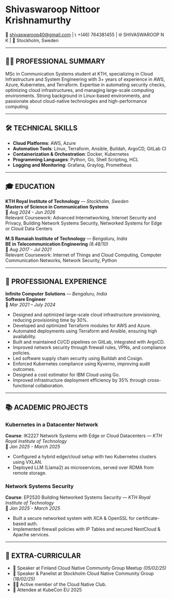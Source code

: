# Shivaswaroop Nittoor Krishnamurthy

📧 shivaswaroop40@gmail.com | 📞 +(46) 764381455 | 🌐 SHIVASWAROOP N K | 📍 Stockholm, Sweden

---

## 🧑‍💼 PROFESSIONAL SUMMARY

MSc in Communication Systems student at KTH, specializing in Cloud Infrastructure and System Engineering with 3+ years of experience in AWS, Azure, Kubernetes, and Terraform. Expertise in automating security checks, optimizing cloud infrastructures, and managing large-scale computing environments. Strong background in Linux-based environments, and passionate about cloud-native technologies and high-performance computing.

---

## 🛠 TECHNICAL SKILLS

- **Cloud Platforms**: AWS, Azure  
- **Automation Tools**: Linux, Terraform, Ansible, Buildah, ArgoCD, GitLab CI  
- **Containerization & Orchestration**: Docker, Kubernetes  
- **Programming Languages**: Python, Go, Shell Scripting, HCL  
- **Logging and Monitoring**: Grafana, Graylog, Prometheus  

---

## 🎓 EDUCATION

**KTH Royal Institute of Technology** — *Stockholm, Sweden*  
**Masters of Science in Communication Systems**  
📅 *Aug 2024 - Jun 2026*  
Relevant Coursework: Advanced Internetworking, Internet Security and Privacy, Building Network Systems Security, Networked Systems for Edge or Cloud Data Centers

**M.S Ramaiah Institute of Technology** — *Bengaluru, India*  
**BE in Telecommunication Engineering** *(8.48/10)*  
📅 *Aug 2017 - Jul 2021*  
Relevant Coursework: Internet of Things and Cloud Computing, Computer Communication Networks, Network Security, Python

---

## 💼 PROFESSIONAL EXPERIENCE

**Infinite Computer Solutions** — *Bengaluru, India*  
**Software Engineer**  
📅 *Mar 2021 – July 2024*

- Designed and optimized large-scale cloud infrastructure provisioning, reducing provisioning time by 30%.
- Developed and optimized Terraform modules for AWS and Azure.
- Automated deployments using Terraform and Ansible, ensuring high availability.
- Built and maintained CI/CD pipelines on GitLab, integrated with ArgoCD.
- Improved network security through firewall rules, VPNs, and compliance policies.
- Led software supply chain security using Buildah and Cosign.
- Enforced Kubernetes compliance using Kyverno, improving audit outcomes.
- Designed a cost estimator for IBM Cloud using Go.
- Improved infrastructure deployment efficiency by 35% through cross-functional collaboration.

---

## 📚 ACADEMIC PROJECTS

### Kubernetes in a Datacenter Network  
**Course**: IK2227 Network Systems with Edge or Cloud Datacenters — *KTH Royal Institute of Technology*  
📅 *Jan 2025 - March 2025*

- Configured a hybrid edge/cloud setup with two Kubernetes clusters using VXLAN.
- Deployed LLM (Llama2) as microservices, served over RDMA from remote storage.

### Network Systems Security  
**Course**: EP2520 Building Networked Systems Security — *KTH Royal Institute of Technology*  
📅 *Jan 2025 - March 2025*

- Built a secure networked system with XCA & OpenSSL for certificate-based auth.
- Implemented firewall policies with IP Tables and secured NextCloud & Apache services.

---

## 🌟 EXTRA-CURRICULAR

- 🎤 Speaker at Finland Cloud Native Community Group Meetup *(05/02/25)*
- 🎤 Speaker & Panelist at Stockholm Cloud Native Community Group *(18/02/25)*
- 🧑‍💻 Active member of the Cloud Native Club.  
- 🎫 Attendee at KubeCon EU 2025

